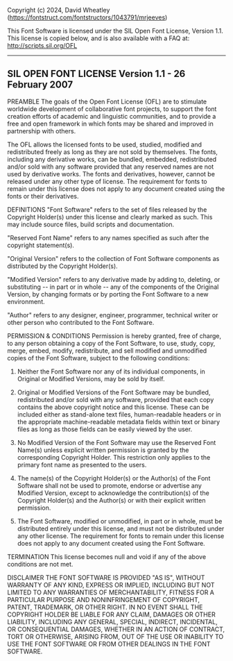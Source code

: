 Copyright (c) 2024, David Wheatley (https://fontstruct.com/fontstructors/1043791/mrjeeves)

This Font Software is licensed under the SIL Open Font License, Version 1.1. This license is copied below, and is also available with a FAQ at:
http://scripts.sil.org/OFL

---

## SIL OPEN FONT LICENSE Version 1.1 - 26 February 2007

PREAMBLE The goals of the Open Font License (OFL) are to stimulate worldwide development of collaborative font projects, to support the font
creation efforts of academic and linguistic communities, and to provide a free and open framework in which fonts may be shared and improved in
partnership with others.

The OFL allows the licensed fonts to be used, studied, modified and redistributed freely as long as they are not sold by themselves. The fonts,
including any derivative works, can be bundled, embedded, redistributed and/or sold with any software provided that any reserved names are not
used by derivative works. The fonts and derivatives, however, cannot be released under any other type of license. The requirement for fonts to
remain under this license does not apply to any document created using the fonts or their derivatives.

DEFINITIONS "Font Software" refers to the set of files released by the Copyright Holder(s) under this license and clearly marked as such. This
may include source files, build scripts and documentation.

"Reserved Font Name" refers to any names specified as such after the copyright statement(s).

"Original Version" refers to the collection of Font Software components as distributed by the Copyright Holder(s).

"Modified Version" refers to any derivative made by adding to, deleting, or substituting -- in part or in whole -- any of the components of the
Original Version, by changing formats or by porting the Font Software to a new environment.

"Author" refers to any designer, engineer, programmer, technical writer or other person who contributed to the Font Software.

PERMISSION & CONDITIONS Permission is hereby granted, free of charge, to any person obtaining a copy of the Font Software, to use, study, copy,
merge, embed, modify, redistribute, and sell modified and unmodified copies of the Font Software, subject to the following conditions:

1. Neither the Font Software nor any of its individual components, in Original or Modified Versions, may be sold by itself.

2. Original or Modified Versions of the Font Software may be bundled, redistributed and/or sold with any software, provided that each copy
   contains the above copyright notice and this license. These can be included either as stand-alone text files, human-readable headers or in the
   appropriate machine-readable metadata fields within text or binary files as long as those fields can be easily viewed by the user.

3. No Modified Version of the Font Software may use the Reserved Font Name(s) unless explicit written permission is granted by the corresponding
   Copyright Holder. This restriction only applies to the primary font name as presented to the users.

4. The name(s) of the Copyright Holder(s) or the Author(s) of the Font Software shall not be used to promote, endorse or advertise any Modified
   Version, except to acknowledge the contribution(s) of the Copyright Holder(s) and the Author(s) or with their explicit written permission.

5. The Font Software, modified or unmodified, in part or in whole, must be distributed entirely under this license, and must not be distributed
   under any other license. The requirement for fonts to remain under this license does not apply to any document created using the Font
   Software.

TERMINATION This license becomes null and void if any of the above conditions are not met.

DISCLAIMER THE FONT SOFTWARE IS PROVIDED "AS IS", WITHOUT WARRANTY OF ANY KIND, EXPRESS OR IMPLIED, INCLUDING BUT NOT LIMITED TO ANY WARRANTIES
OF MERCHANTABILITY, FITNESS FOR A PARTICULAR PURPOSE AND NONINFRINGEMENT OF COPYRIGHT, PATENT, TRADEMARK, OR OTHER RIGHT. IN NO EVENT SHALL THE
COPYRIGHT HOLDER BE LIABLE FOR ANY CLAIM, DAMAGES OR OTHER LIABILITY, INCLUDING ANY GENERAL, SPECIAL, INDIRECT, INCIDENTAL, OR CONSEQUENTIAL
DAMAGES, WHETHER IN AN ACTION OF CONTRACT, TORT OR OTHERWISE, ARISING FROM, OUT OF THE USE OR INABILITY TO USE THE FONT SOFTWARE OR FROM OTHER
DEALINGS IN THE FONT SOFTWARE.
